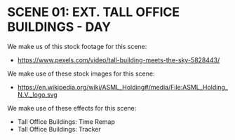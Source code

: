 # SCENE 01: EXT. TALL OFFICE BUILDINGS - DAY

We make us of this stock footage for this scene:

- https://www.pexels.com/video/tall-building-meets-the-sky-5828443/

We make use of these stock images for this scene:

- https://en.wikipedia.org/wiki/ASML_Holding#/media/File:ASML_Holding_N.V._logo.svg

We make use of these effects for this scene:

- Tall Office Buildings: Time Remap
- Tall Office Buildings: Tracker
